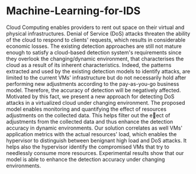 # Machine-Learning-for-IDS
Cloud Computing enables providers to rent out space on their virtual and physical infrastructures. Denial of
Service (DoS) attacks threaten the ability of the cloud to respond to clients' requests, which results in
considerable economic losses. The existing detection approaches are still not mature enough to satisfy a
cloud-based detection system's requirements since they overlook the changing/dynamic environment, that
characterises the cloud as a result of its inherent characteristics. Indeed, the patterns extracted and used by the
existing detection models to identify attacks, are limited to the current VMs' infrastructure but do not
necessarily hold after performing new adjustments according to the pay-as-you-go business model. Therefore,
the accuracy of detection will be negatively affected. Motivated by this fact, we present a new approach for
detecting DoS attacks in a virtualized cloud under changing environment. The proposed model enables
monitoring and quantifying the effect of resources adjustments on the collected data. This helps filter out the
eect of adjustments from the collected data and thus enhance the detection accuracy in dynamic
environments. Our solution correlates as well VMs' application metrics with the actual resources' load, which
enables the hypervisor to distinguish between benignant high load and DoS attacks. It helps also the hypervisor
identify the compromised VMs that try to needlessly consume more resources. Experimental results show that
our model is able to enhance the detection accuracy under changing environments.
